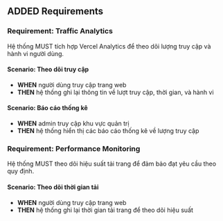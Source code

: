 ## ADDED Requirements

### Requirement: Traffic Analytics
Hệ thống MUST tích hợp Vercel Analytics để theo dõi lượng truy cập và hành vi người dùng.

#### Scenario: Theo dõi truy cập
- **WHEN** người dùng truy cập trang web
- **THEN** hệ thống ghi lại thông tin về lượt truy cập, thời gian, và hành vi

#### Scenario: Báo cáo thống kê
- **WHEN** admin truy cập khu vực quản trị
- **THEN** hệ thống hiển thị các báo cáo thống kê về lượng truy cập

### Requirement: Performance Monitoring
Hệ thống MUST theo dõi hiệu suất tải trang để đảm bảo đạt yêu cầu theo quy định.

#### Scenario: Theo dõi thời gian tải
- **WHEN** người dùng truy cập trang web
- **THEN** hệ thống ghi lại thời gian tải trang để theo dõi hiệu suất
